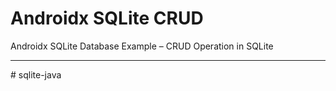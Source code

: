 # Androidx SQLite CRUD

Androidx SQLite Database Example – CRUD Operation in SQLite
<hr />
# sqlite-java
